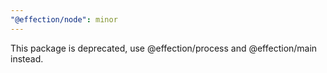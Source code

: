```yaml
---
"@effection/node": minor
---
```


This package is deprecated, use @effection/process and @effection/main instead.
